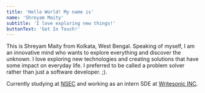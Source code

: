 ```yaml
---
title: 'Hello World! My name is'
name: 'Shreyam Maity'
subtitle: 'I love exploring new things!'
buttonText: 'Get In Touch!'
---
```


This is Shreyam Maity from Kolkata, West Bengal. Speaking of myself, I am an innovative mind who wants to explore everything and discover the unknown. I love exploring new technologies and creating solutions that have some impact on everyday life. I preferred to be called a problem solver rather than just a software developer. ;).

Currently studying at [NSEC](https://nsec.ac.in) and working as an intern SDE at [Writesonic INC](https://writesonic.com/).
